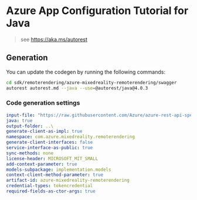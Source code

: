 # Azure App Configuration Tutorial for Java

> see https://aka.ms/autorest

## Generation

You can update the codegen by running the following commands:

```bash
cd sdk/remoterendering/azure-mixedreality-remoterendering/swagger
autorest autorest.md --java --use=@autorest/java@4.0.3
```

### Code generation settings
``` yaml
input-file: "https://raw.githubusercontent.com/Azure/azure-rest-api-specs/2a65b0a2bbd9113b91c889f187d8778c2725c0b9/specification/mixedreality/data-plane/Microsoft.MixedReality/stable/2021-01-01/mr-arr.json"
java: true
output-folder: ..\
generate-client-as-impl: true
namespace: com.azure.mixedreality.remoterendering
generate-client-interfaces: false
service-interface-as-public: true
sync-methods: none
license-header: MICROSOFT_MIT_SMALL
add-context-parameter: true
models-subpackage: implementation.models
context-client-method-parameter: true
artifact-id: azure-mixedreality-remoterendering
credential-types: tokencredential
required-fields-as-ctor-args: true
```